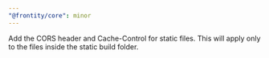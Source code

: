 ```yaml
---
"@frontity/core": minor
---
```


Add the CORS header and Cache-Control for static files. This will apply only to the files inside the static build folder.
